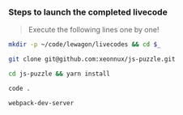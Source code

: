 ### Steps to launch the completed livecode

> Execute the following lines one by one!

```bash
mkdir -p ~/code/lewagon/livecodes && cd $_

git clone git@github.com:xeonnux/js-puzzle.git

cd js-puzzle && yarn install

code .

webpack-dev-server

```
